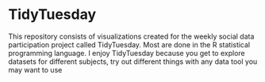 # TidyTuesday

This repository consists of visualizations created for the weekly social data participation project called TidyTuesday. Most are done in the R statistical programming language.
I enjoy TidyTuesday because you get to explore datasets for different subjects, try out different things with any data tool you may want to use
